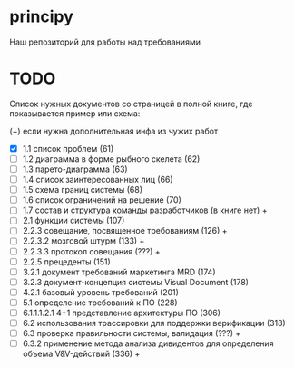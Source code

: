 # principy
Наш репозиторий для работы над требованиями


# TODO
Список нужных документов со страницей в полной книге, где показывается пример или схема:

(+) если нужна дополнительная инфа из чужих работ
- [x] 1.1 список проблем (61)
- [ ] 1.2 диаграмма в форме рыбного скелета (62)
- [ ] 1.3 парето-диаграмма (63)
- [ ] 1.4 список заинтересованных лиц (66)
- [ ] 1.5 схема границ системы (68)
- [ ] 1.6 список ограничений на решение (70)
- [ ] 1.7 состав и структура команды разработчиков (в книге нет) +
- [ ] 2.1 функции системы (107)
- [ ] 2.2.3 совещание, посвященное требованиям (126) +
- [ ] 2.2.3.2 мозговой штурм (133) +
- [ ] 2.2.3.3 протокол совещания (???) +
- [ ] 2.2.5 прецеденты (151)
- [ ] 3.2.1 документ требований маркетинга MRD (174)
- [ ] 3.2.3 документ-концепция системы Visual Document (178)
- [ ] 4.2.1 базовый уровень требований (201)
- [ ] 5.1 определение требований к ПО (228)
- [ ] 6.1.1.1.2.1 4+1 представление архитектуры ПО (306)
- [ ] 6.2 использования трассировки для поддержки верификации  (318)
- [ ] 6.3 проверка правильности системы, валидация (???) +
- [ ] 6.3.2 применение метода анализа дивидентов для определения объема V&V-действий (336) +
